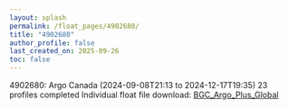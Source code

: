 ```yaml
---
layout: splash
permalink: /float_pages/4902680/
title: "4902680"
author_profile: false
last_created_on: 2025-09-26
toc: false
---
```

 
4902680: Argo Canada (2024-09-08T21:13 to 2024-12-17T19:35)
23 profiles completed
Individual float file download: [BGC_Argo_Plus_Global](https://ftp.soest.hawaii.edu/bgc_argo_plus/Individual_Floats/outliers_removed/4902680_Sprof_processed.nc)
